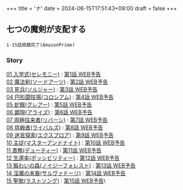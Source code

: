 +++
title = 'ナ'
date = 2024-06-15T17:51:43+09:00
draft = false
+++

## 七つの魔剣が支配する
```
1-15話視聴完了(AmazonPrime)
```

### Story
[01 入学式(セレモニー)](https://nanatsuma-pr.com/story/01) : [第1話 WEB予告](https://youtu.be/Fqhak8oybWM)\
[02 魔法剣(ソードアーツ)](https://nanatsuma-pr.com/story/02) : [第2話 WEB予告](https://youtu.be/mxffqtvXtWs)\
[03 死兵(ソルジャー)](https://nanatsuma-pr.com/story/03) : [第3話 WEB予告](https://youtu.be/LVUDMBkA25w)\
[04 円形闘技場(コロシアム)](https://nanatsuma-pr.com/story/04) : [第4話 WEB予告](https://youtu.be/UDKEYCKTlLA)\
[05 蛇眼(グレアー)](https://nanatsuma-pr.com/story/05) : [第5話 WEB予告](https://youtu.be/z-ERQ9htMkU)\
[06 顕現(アライズ)](https://nanatsuma-pr.com/story/06) : [第6話 WEB予告](https://youtu.be/RnRM06EW4Ms)\
[07 両極往来者(リバーシ)](https://nanatsuma-pr.com/story/07) : [第7話 WEB予告](https://youtu.be/oSLp7Okdsqs)\
[08 挑戦者(ライバルズ)](https://nanatsuma-pr.com/story/08) : [第8話 WEB予告](https://youtu.be/7xpNxe5QpJE)\
[09 迷宮探索(エクスプロア)](https://nanatsuma-pr.com/story/09) : [第9話 WEB予告](https://youtu.be/nPnN1Z8Izgg)\
[10 主従(マスターアンドナイト)](https://nanatsuma-pr.com/story/10) : [第10話 WEB予告](https://youtu.be/GaY0gn5yvDg)\
[11 責務(デューティー)](https://nanatsuma-pr.com/story/11) : [第11話 WEB予告](https://youtu.be/22GmmRYimKA)\
[12 生還率(ポッシビリティー)](https://nanatsuma-pr.com/story/12) : [第12話 WEB予告](https://youtu.be/c2VezzdCKTA)\
[13 賑わいの森(ノイジーフォレスト)](https://nanatsuma-pr.com/story/13) : [第13話 WEB予告](https://youtu.be/7ccSTxpgZxQ)\
[14 淫魔の末裔(サルヴァドーリ)](https://nanatsuma-pr.com/story/14) : [第14話 WEB予告](https://youtu.be/Rd08WnV4mEo)\
[15 聖歌(ラストソング)](https://nanatsuma-pr.com/story/15) : [第15話 WEB予告](https://youtu.be/Sb10eKsItTk)\

